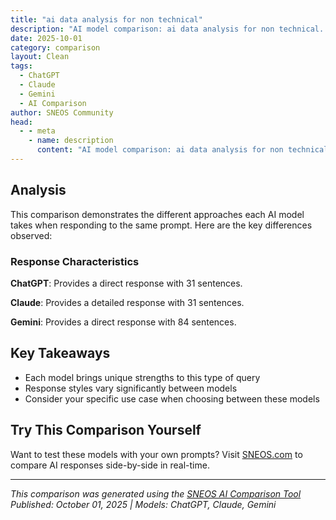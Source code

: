 ```yaml
---
title: "ai data analysis for non technical"
description: "AI model comparison: ai data analysis for non technical..."
date: 2025-10-01
category: comparison
layout: Clean
tags:
  - ChatGPT
  - Claude
  - Gemini
  - AI Comparison
author: SNEOS Community
head:
  - - meta
    - name: description
      content: "AI model comparison: ai data analysis for non technical..."
---
```


<ChatComparison
  title="ai data analysis for non technical"
  prompt="ai data analysis for non technical"
  :responses='{
    "ChatGPT": "Certainly! Here\u2019s a simple explanation of AI data analysis for non-technical people:\n\n---\n\n### What is AI Data Analysis?\n\nAI data analysis means using Artificial Intelligence (AI) to look at and understand data. Instead of people manually checking numbers or information, AI tools can quickly find patterns, trends, or important insights in data.\n\n---\n\n### Why is it useful?\n\n1. **Faster answers:** AI can analyze huge amounts of data much quicker than humans.\n2. **Better decisions:** By finding hidden patterns, AI helps businesses or individuals make smarter choices.\n3. **Automation:** It can automate repetitive tasks like sorting data or spotting errors.\n4. **Predicting the future:** AI can use past data to predict trends, like sales growth or customer behavior.\n\n---\n\n### Examples anyone can relate to:\n\n- **Shopping:** Online stores recommend products based on your past purchases and browsing habits thanks to AI analysis.\n- **Health:** AI helps doctors by analyzing medical data to detect diseases earlier.\n- **Finance:** Banks use AI to spot unusual activity that might indicate fraud.\n- **Social Media:** AI decides what posts or ads to show you based on your interests.\n\n---\n\n### How does it work in simple terms?\n\n1. **Gather data:** This could be numbers, texts, images, or anything measurable.\n2. **Teach the AI:** The AI \u201Clearns\u201D from examples to recognize patterns.\n3. **Analyze:** It looks for trends or important details.\n4. **Report:** The AI provides easy-to-understand results or suggestions.\n\n---\n\n### What you don\u2019t need to worry about:\n\n- You don\u2019t need to know programming or complex math.\n- You don\u2019t have to handle the data itself\u2014the AI tools often have simple interfaces.\n- Experts or the AI platforms do the complicated work behind the scenes.\n\n---\n\nIf you want, I can recommend some user-friendly AI data analysis tools or resources tailored for beginners! Would you like that?",
    "Claude": "# AI Data Analysis for Non-Technical Users\n\n## What is AI Data Analysis?\nThink of AI data analysis as having a super-smart assistant that can quickly find patterns and insights in large amounts of information that would take humans days or weeks to discover.\n\n## Why It Matters for Your Business\n\n### **Before AI Data Analysis:**\n- Manual spreadsheet work taking hours\n- Missing important trends\n- Making decisions based on gut feelings\n- Reactive rather than proactive planning\n\n### **With AI Data Analysis:**\n- Instant insights from your data\n- Spot trends before competitors\n- Make confident, data-backed decisions\n- Predict future opportunities and challenges\n\n## Common Use Cases\n\n### **Sales \u0026 Marketing**\n- Which customers are most likely to buy again?\n- What marketing campaigns work best?\n- When should you launch promotions?\n\n### **Operations**\n- Which products will you need more of next month?\n- Where are bottlenecks slowing things down?\n- How can you reduce costs without hurting quality?\n\n### **Customer Service**\n- What issues frustrate customers most?\n- Which customers might cancel soon?\n- How to personalize customer experiences?\n\n## Popular User-Friendly Tools\n\n### **Beginner-Friendly Options:**\n- **Microsoft Power BI** - Connects to Excel, creates visual dashboards\n- **Tableau** - Drag-and-drop interface for beautiful charts\n- **Google Analytics Intelligence** - Ask questions in plain English\n- **Shopify Analytics** - Built-in insights for e-commerce\n\n### **No-Code AI Platforms:**\n- **DataRobot** - Upload data, get predictions automatically\n- **H2O.ai** - Point-and-click machine learning\n- **Obviously AI** - Type questions, get AI models\n\n## Getting Started (5 Steps)\n\n### **Step 1: Identify Your Question**\nInstead of \u0022analyze my data,\u0022 ask:\n- \u0022Why did sales drop in March?\u0022\n- \u0022Which customers should I focus on?\u0022\n- \u0022What inventory will I need for the holidays?\u0022\n\n### **Step 2: Gather Your Data**\n- Sales records\n- Customer information  \n- Website analytics\n- Social media metrics\n- Survey responses\n\n### **Step 3: Choose Simple Tools**\nStart with tools you already know:\n- Excel with AI features\n- Google Sheets with add-ons\n- Your existing business software\u0027s analytics\n\n### **Step 4: Look for Patterns**\nAI helps you find:\n- Trends over time\n- Relationships between different factors\n- Unusual spikes or drops\n- Customer segments\n\n### **Step 5: Take Action**\nUse insights to:\n- Adjust marketing spend\n- Change pricing strategies\n- Improve customer service\n- Plan inventory better\n\n## What to Expect\n\n### **Realistic Timeline:**\n- **Week 1-2:** Set up tools and connect data\n- **Month 1:** Basic insights and dashboards\n- **Month 3:** Confident decision-making with data\n- **Month 6:** Predictive insights for planning\n\n### **Investment Needed:**\n- **Time:** 2-5 hours per week initially\n- **Money:** $20-200/month for tools\n- **Learning:** Online tutorials, YouTube videos\n- **Support:** Consider hiring a consultant for setup\n\n## Red Flags to Avoid\n\n\u274C **\u0022This AI will solve everything\u0022** - AI enhances decisions, doesn\u0027t replace thinking\n\n\u274C **Focusing on fancy features** - Start simple, add complexity later\n\n\u274C **Ignoring data quality** - Bad data = bad insights\n\n\u274C **Analysis paralysis** - Don\u0027t wait for perfect data to start\n\n## Success Tips\n\n\u2705 **Start small** - Pick one specific question to answer\n\n\u2705 **Focus on actionable insights** - Ask \u0022So what?\u0022 and \u0022Now what?\u0022\n\n\u2705 **Share findings** - Create simple dashboards others can understand\n\n\u2705 **Measure impact** - Track how AI insights improve your results\n\n## Questions to Ask Vendors\n\n1. \u0022Can I try this with my actual data?\u0022\n2. \u0022How long until I see results?\u0022\n3. \u0022What training and support do you provide?\u0022\n4. \u0022Can this connect to my existing systems?\u0022\n5. \u0022What happens if I need help?\u0022\n\n## Next Steps\n\n1. **This Week:** Identify one business question you want answered\n2. **This Month:** Try a free tool like Google Analytics Intelligence or Power BI\n3. **Next Quarter:** Implement regular data reviews in team meetings\n4. **Ongoing:** Build data-driven decision making",
    "Gemini": "Okay, let\u0027s break down AI data analysis for someone without a technical background. I\u0027ll try to keep it simple and focus on the big picture.\n\n**What is AI Data Analysis (in plain English)?**\n\nImagine you have a giant pile of information \u2013 could be anything from customer reviews to sales figures to website traffic.  AI data analysis is like having a super-smart assistant that can:\n\n*   **Quickly Sort and Organize:**  It can sift through all that information much faster than a human could.\n*   **Find Patterns and Trends:**  It can spot relationships and insights that you might miss.  For example, it might notice that customers who buy product A often buy product B within a week.\n*   **Make Predictions:**  Based on the patterns it finds, it can guess what might happen in the future.  For instance, it could predict which customers are most likely to churn (leave your business).\n*   **Answer Questions:** You can ask it specific questions about your data and it can provide data-driven answers.\n\n**Think of it like this:**\n\nYou have a huge bookshelf full of books (your data). Traditionally, you\u0027d have to read each book to find what you need.  AI data analysis is like having a librarian who can:\n\n*   Instantly catalogue all the books.\n*   Tell you which books are most popular.\n*   Recommend books based on what you\u0027ve read before.\n*   Answer your questions about any topic based on information from all the books.\n\n**Why is it important for Non-Technical People?**\n\nYou don\u0027t need to understand the complex algorithms to benefit from AI data analysis. Here\u0027s why it matters:\n\n*   **Better Decision-Making:** It helps you make smarter choices based on facts, not just guesses. For example, instead of launching a new product based on gut feeling, you can see what the data suggests.\n*   **Improved Efficiency:** It automates tasks that used to take hours or days, freeing up your time for more important things.\n*   **Competitive Advantage:** Businesses that use AI data analysis can often outperform those that don\u0027t. They can identify new opportunities, personalize customer experiences, and optimize their operations more effectively.\n*   **Understanding Your Business:** It helps you gain a deeper understanding of your customers, your products, and your market.\n\n**What are the Common Applications (Examples)?**\n\n*   **Marketing:**\n    *   **Personalized Recommendations:** \u0022Customers who bought this also bought...\u0022 recommendations on websites.\n    *   **Targeted Advertising:** Showing ads to people who are most likely to be interested in your products.\n    *   **Customer Segmentation:** Grouping customers based on their behavior and preferences.\n*   **Sales:**\n    *   **Lead Scoring:** Identifying which leads are most likely to convert into customers.\n    *   **Sales Forecasting:** Predicting future sales based on past performance and market trends.\n*   **Customer Service:**\n    *   **Chatbots:** Providing instant support to customers online.\n    *   **Sentiment Analysis:** Understanding customer emotions from their feedback (e.g., are they happy or angry?).\n*   **Operations:**\n    *   **Supply Chain Optimization:** Predicting demand and managing inventory more efficiently.\n    *   **Fraud Detection:** Identifying suspicious transactions.\n*   **Finance:**\n    *   **Risk Assessment:** Evaluating the risk of investments.\n\n**Key Terms (Simplified):**\n\n*   **Data:** The raw information. It could be numbers, text, images, etc.\n*   **Algorithm:** A set of instructions that tells the AI how to analyze the data. Think of it like a recipe. You don\u0027t need to know *how* the recipe works at a chemical level, you just need to follow the instructions.\n*   **Machine Learning:** A type of AI that allows computers to learn from data without being explicitly programmed.  It\u0027s like teaching a dog a trick by rewarding it for good behavior. The dog learns over time what actions lead to rewards.\n*   **Insights:** The valuable information that you extract from the data.\n*   **Dashboard:** A visual way to present data and insights, making it easy to understand.\n\n**How to Use AI Data Analysis as a Non-Technical Person:**\n\n1.  **Identify Your Business Problems:** What are the biggest challenges you\u0027re facing? What questions do you need answered?\n2.  **Choose the Right Tools:** There are many AI data analysis tools available, some of which are designed for non-technical users.  Look for tools with user-friendly interfaces and good support.  Examples include:\n    *   **Tableau:** Excellent for visualizing data and creating dashboards.\n    *   **Google Analytics:** Tracks website traffic and user behavior.\n    *   **Power BI:** Another strong data visualization tool from Microsoft.\n    *   **Platforms like DataRobot or Alteryx:** Offer automated machine learning capabilities with less coding required.\n3.  **Collaborate with Data Experts (If Necessary):** If you\u0027re dealing with very complex data or need help with the technical aspects, consider working with a data scientist or analyst.  They can help you set up the tools, clean the data, and interpret the results.\n4.  **Focus on the Results:** Don\u0027t get bogged down in the technical details. Focus on understanding the insights and using them to make better decisions.\n5. **Learn Data Literacy Basics:**  Even without being a coder, understanding basic statistical concepts (like averages, distributions, correlations) will help you better interpret the results of AI analysis and ask more insightful questions.\n\n**Example Scenario:**\n\nLet\u0027s say you run an online store selling clothing.  You\u0027re wondering why some customers abandon their shopping carts before completing their purchases.\n\n*   **Problem:** High shopping cart abandonment rate.\n*   **AI Data Analysis:** You could use AI to analyze data on customer behavior, such as:\n    *   What items are in their carts?\n    *   How long did they spend on the website?\n    *   Where did they click?\n    *   What payment methods did they try?\n*   **Insights:** The AI might find that customers who add items over a certain price threshold are more likely to abandon their carts.  It might also find that customers who use mobile devices are more likely to abandon their carts than those who use desktops.\n*   **Actions:** Based on these insights, you could:\n    *   Offer discounts on items over the price threshold.\n    *   Improve the mobile shopping experience.\n    *   Offer alternative payment options.\n\n**In Summary:**\n\nAI data analysis can be a powerful tool for non-technical people. By understanding the basic concepts and focusing on the business problems you\u0027re trying to solve, you can leverage AI to make better decisions, improve efficiency, and gain a competitive advantage. You don\u0027t have to *build* the AI; you just have to understand how to *use* it.\n"
  }'
  published-date="16:56"
/>

## Analysis

This comparison demonstrates the different approaches each AI model takes when responding to the same prompt. Here are the key differences observed:

### Response Characteristics

**ChatGPT**: Provides a direct response with 31 sentences. 

**Claude**: Provides a detailed response with 31 sentences. 

**Gemini**: Provides a direct response with 84 sentences. 

## Key Takeaways

- Each model brings unique strengths to this type of query
- Response styles vary significantly between models
- Consider your specific use case when choosing between these models

## Try This Comparison Yourself

Want to test these models with your own prompts? Visit [SNEOS.com](https://sneos.com) to compare AI responses side-by-side in real-time.

---

*This comparison was generated using the [SNEOS AI Comparison Tool](https://sneos.com)*
*Published: October 01, 2025 | Models: ChatGPT, Claude, Gemini*
